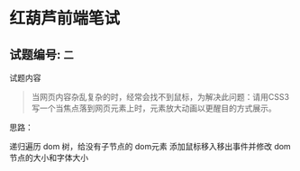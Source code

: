 # 红葫芦前端笔试
## 试题编号: `二`

试题内容
> 当网页内容杂乱复杂的时，经常会找不到鼠标，为解决此问题：请用CSS3写一个当焦点落到网页元素上时，元素放大动画以更醒目的方式展示。

思路：

递归遍历 dom 树，给没有子节点的 dom元素 添加鼠标移入移出事件并修改 dom 节点的大小和字体大小